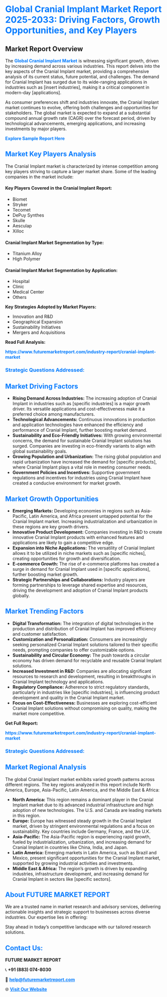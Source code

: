 <h1 style="color: #007BFF;">Global Cranial Implant Market Report 2025-2033: Driving Factors, Growth Opportunities, and Key Players</h1>

<section id="overview">
<h2>Market Report Overview</h2>
<p>The <a href="https://www.futuremarketreport.com/industry-report/cranial-implant-market" style="color: #007BFF; text-decoration: none;"><strong>Global Cranial Implant Market</strong></a> is witnessing significant growth, driven by increasing demand across various industries. This report delves into the key aspects of the Cranial Implant market, providing a comprehensive analysis of its current status, future potential, and challenges. The demand for Cranial Implant has surged due to its wide-ranging applications in industries such as [insert industries], making it a critical component in modern-day [applications].</p>
<p>As consumer preferences shift and industries innovate, the Cranial Implant market continues to evolve, offering both challenges and opportunities for stakeholders. The global market is expected to expand at a substantial compound annual growth rate (CAGR) over the forecast period, driven by technological advancements, emerging applications, and increasing investments by major players.</p>
</section>

<section id="overview">
<p><a href="https://www.futuremarketreport.com/request-sample/reportId=83937" style="color: #007BFF; text-decoration: none;"><strong>Explore Sample Report Here</strong></a></p>
</section>

<section id="key-players">
<h2 style="color: #007BFF;">Market Key Players Analysis</h2>
<p>The Cranial Implant market is characterized by intense competition among key players striving to capture a larger market share. Some of the leading companies in the market include:</p>
<h4>Key Players Covered in the Cranial Implant Report:</h4>
<ul><li>Biomet</li><li>Stryker</li><li>Tecomet</li><li>DePuy Synthes</li><li>Skulle</li><li>Aesculap</li><li>Xilloc</li></ul>
<h4>Cranial Implant Market Segmentation by Type:</h4>
<ul><li>Titanium Alloy</li><li>High Polymer</li></ul>

<h4>Cranial Implant Market Segmentation by Application:</h4>
<ul><li>Hospital</li><li>Clinic</li><li>Medical Center</li><li>Others</li></ul>
<p><strong>Key Strategies Adopted by Market Players:</strong></p>
<ul>
<li>Innovation and R&D</li>
<li>Geographical Expansion</li>
<li>Sustainability Initiatives</li>
<li>Mergers and Acquisitions</li>
</ul>
</section>

<section>
<p><strong>Read Full Analysis: </strong></p><a href="https://www.futuremarketreport.com/industry-report/cranial-implant-market" style="color: #007BFF; text-decoration: none;"><strong>https://www.futuremarketreport.com/industry-report/cranial-implant-market</strong></a>
<h3 style="color: #007BFF;">Strategic Questions Addressed:</h3>
</section>

<section id="driving-factors">
<h2 style="color: #007BFF;">Market Driving Factors</h2>
<ul>
<li><strong>Rising Demand Across Industries:</strong> The increasing adoption of Cranial Implant in industries such as [specific industries] is a major growth driver. Its versatile applications and cost-effectiveness make it a preferred choice among manufacturers.</li>
<li><strong>Technological Advancements:</strong> Continuous innovations in production and application technologies have enhanced the efficiency and performance of Cranial Implant, further boosting market demand.</li>
<li><strong>Sustainability and Eco-Friendly Initiatives:</strong> With growing environmental concerns, the demand for sustainable Cranial Implant solutions has surged. Companies are investing in eco-friendly variants to align with global sustainability goals.</li>
<li><strong>Growing Population and Urbanization:</strong> The rising global population and rapid urbanization have increased the demand for [specific products], where Cranial Implant plays a vital role in meeting consumer needs.</li>
<li><strong>Government Policies and Incentives:</strong> Supportive government regulations and incentives for industries using Cranial Implant have created a conducive environment for market growth.</li>
</ul>
</section>

<section id="growth-opportunities">
<h2 style="color: #007BFF;">Market Growth Opportunities</h2>
<ul>
<li><strong>Emerging Markets:</strong> Developing economies in regions such as Asia-Pacific, Latin America, and Africa present untapped potential for the Cranial Implant market. Increasing industrialization and urbanization in these regions are key growth drivers.</li>
<li><strong>Innovative Product Development:</strong> Companies investing in R&D to create innovative Cranial Implant products with enhanced features and applications are likely to gain a competitive edge.</li>
<li><strong>Expansion into Niche Applications:</strong> The versatility of Cranial Implant allows it to be utilized in niche markets such as [specific niches], creating opportunities for growth and diversification.</li>
<li><strong>E-commerce Growth:</strong> The rise of e-commerce platforms has created a surge in demand for Cranial Implant used in [specific applications], further boosting market growth.</li>
<li><strong>Strategic Partnerships and Collaborations:</strong> Industry players are forming partnerships to leverage shared expertise and resources, driving the development and adoption of Cranial Implant products globally.</li>
</ul>
</section>

<section id="trending-factors">
<h2 style="color: #007BFF;">Market Trending Factors</h2>
<ul>
<li><strong>Digital Transformation:</strong> The integration of digital technologies in the production and distribution of Cranial Implant has improved efficiency and customer satisfaction.</li>
<li><strong>Customization and Personalization:</strong> Consumers are increasingly seeking personalized Cranial Implant solutions tailored to their specific needs, prompting companies to offer customizable options.</li>
<li><strong>Sustainability and Circular Economy:</strong> The push towards a circular economy has driven demand for recyclable and reusable Cranial Implant solutions.</li>
<li><strong>Increased Investment in R&D:</strong> Companies are allocating significant resources to research and development, resulting in breakthroughs in Cranial Implant technology and applications.</li>
<li><strong>Regulatory Compliance:</strong> Adherence to strict regulatory standards, particularly in industries like [specific industries], is influencing product development and quality in the Cranial Implant market.</li>
<li><strong>Focus on Cost-Effectiveness:</strong> Businesses are exploring cost-efficient Cranial Implant solutions without compromising on quality, making the market more competitive.</li>
</ul>
</section>

<section>
<p><strong>Get Full Report: </strong></p><a href="https://www.futuremarketreport.com/industry-report/cranial-implant-market" style="color: #007BFF; text-decoration: none;"><strong>https://www.futuremarketreport.com/industry-report/cranial-implant-market</strong></a>
<h3 style="color: #007BFF;">Strategic Questions Addressed:</h3>
</section>


<section id="regional-analysis">
<h2 style="color: #007BFF;">Market Regional Analysis</h2>
<p>The global Cranial Implant market exhibits varied growth patterns across different regions. The key regions analyzed in this report include North America, Europe, Asia-Pacific, Latin America, and the Middle East & Africa:</p>
<ul>
<li><strong>North America:</strong> This region remains a dominant player in the Cranial Implant market due to its advanced industrial infrastructure and high adoption of new technologies. The U.S. and Canada are leading markets in this region.</li>
<li><strong>Europe:</strong> Europe has witnessed steady growth in the Cranial Implant market, driven by stringent environmental regulations and a focus on sustainability. Key countries include Germany, France, and the U.K.</li>
<li><strong>Asia-Pacific:</strong> The Asia-Pacific region is experiencing rapid growth, fueled by industrialization, urbanization, and increasing demand for Cranial Implant in countries like China, India, and Japan.</li>
<li><strong>Latin America:</strong> Emerging markets in Latin America, such as Brazil and Mexico, present significant opportunities for the Cranial Implant market, supported by growing industrial activities and investments.</li>
<li><strong>Middle East & Africa:</strong> The region’s growth is driven by expanding industries, infrastructure development, and increasing demand for Cranial Implant in sectors like [specific sectors].</li>
</ul>
</section>

<footer>
<h2 style="color: #007BFF;">About FUTURE MARKET REPORT</h2>
<p>We are a trusted name in market research and advisory services, delivering actionable insights and strategic support to businesses across diverse industries. Our expertise lies in offering:</p>

<p>Stay ahead in today’s competitive landscape with our tailored research solutions.</p>

<h2 style="color: #007BFF;">Contact Us:</h2>
<p><strong>FUTURE MARKET REPORT</strong></p>
<p>📞 <strong>+91 (883) 074-8030</strong></p>
<p>📧 <strong><a href="mailto:help@futuremarketreport.com" style="color: #007BFF;">help@futuremarketreport.com</a></strong></p>
<p>🌐 <strong><a href="https://www.futuremarketreport.com/" style="color: #007BFF;">Visit Our Website</a></strong></p>
</footer>
